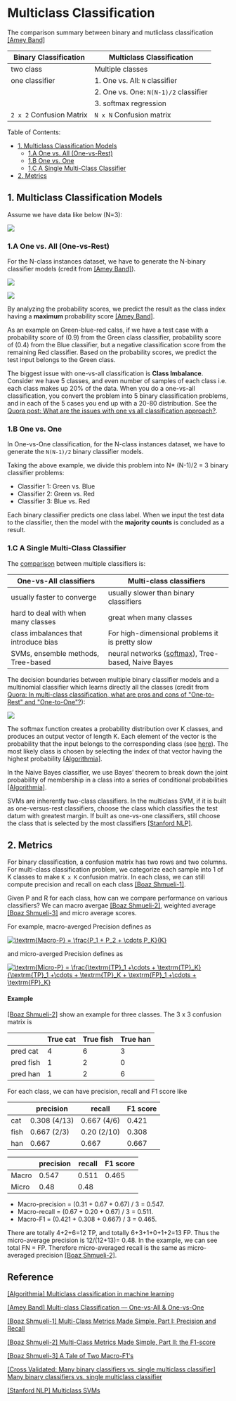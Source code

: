 
# Multiclass Classification 

The comparison summary between binary and mutliclass classification [[Amey Band]][Multi-class Classification — One-vs-All & One-vs-One]

| Binary Classification |  Multiclass Classification |  
| --- | --- | 
| two class | Multiple classes | 
| one classifier | 1. One vs. All: `N` classifier |
|    | 2. One vs. One: `N(N-1)/2` classifier | 
|    | 3. softmax regression | 
| `2 x 2` Confusion Matrix | `N x N` Confusion matrix  | 


Table of Contents:


* [1. Multiclass Classification Models](https://github.com/HsiangHung/Machine_Learning_Note/tree/master/Classification/Multiclass%20Classification#1-multiclass-classification-models)
     * [1.A One vs. All (One-vs-Rest)](https://github.com/HsiangHung/Machine_Learning_Note/tree/master/Classification/Multiclass%20Classification#1a-one-vs-all-one-vs-rest)
     * [1.B One vs. One](https://github.com/HsiangHung/Machine_Learning_Note/tree/master/Classification/Multiclass%20Classification#1b-one-vs-one)
     * [1.C A Single Multi-Class Classifier](https://github.com/HsiangHung/Machine_Learning_Note/tree/master/Classification/Multiclass%20Classification#1c-a-single-multi-class-classifier)
* [2. Metrics](https://github.com/HsiangHung/Machine_Learning_Note/tree/master/Classification/Multiclass%20Classification#2-metrics)




## 1. Multiclass Classification Models

Assume we have data like below (N=3):

![](images/data-example.png)




### 1.A One vs. All (One-vs-Rest)

For the N-class instances dataset, we have to generate the N-binary classifier models (credit from [[Amey Band]][Multi-class Classification — One-vs-All & One-vs-One]).

![](images/one-vs-all.png)


![](images/one-vs-all-pipeline.png)

By analyzing the probability scores, we predict the result as the class index having a **maximum** probability score [[Amey Band]][Multi-class Classification — One-vs-All & One-vs-One]. 

As an example on Green-blue-red calss, if we have a test case with a probability score of (0.9) from the Green class classifier, probability score of (0.4) from the Blue classifier, but a negative classification score from the remaining Red classifier. Based on the probability scores, we predict the test input belongs to the Green class.

The biggest issue with one-vs-all classification is **Class Imbalance**. Consider we have 5 classes, and even number of samples of each class i.e. each class makes up 20% of the data. When you do a one-vs-all classification, you convert the problem into 5 binary classification problems, and in each of the 5 cases you end up with a 20-80 distribution. See the [Quora post: What are the issues with one vs all classification approach?](https://www.quora.com/What-are-the-issues-with-one-vs-all-classification-approach).

### 1.B One vs. One

In One-vs-One classification, for the N-class instances dataset, we have to generate the `N(N-1)/2` binary classifier models. 

Taking the above example, we divide this problem into N* (N-1)/2 = 3 binary classifier problems:
* Classifier 1: Green vs. Blue
* Classifier 2: Green vs. Red
* Classifier 3: Blue vs. Red

Each binary classifier predicts one class label. When we input the test data to the classifier, then the model with the **majority counts** is concluded as a result.


### 1.C A Single Multi-Class Classifier 

The [comparison](https://stats.stackexchange.com/questions/318520/many-binary-classifiers-vs-single-multiclass-classifier) between multiple classifiers is:

| One-vs-All classifiers |  Multi-class classifiers |  
| --- | --- | 
| usually faster to converge | usually slower than binary classifiers | 
| hard to deal with when many classes | great when many classes | 
| class imbalances that introduce bias |  For high-dimensional problems it is pretty slow | 
| SVMs, ensemble methods, Tree-based | neural networks ([softmax](https://github.com/HsiangHung/Machine_Learning_Note/tree/master/Classification/Multiclass%20Classification/Softmax%20Regression)), Tree-based, Naive Bayes|

The decision boundaries between multiple binary classifier models and a multinomial classifier which learns directly all the classes (credit from [Quora: In multi-class classification, what are pros and cons of "One-to-Rest" and "One-to-One"?](https://www.quora.com/In-multi-class-classification-what-are-pros-and-cons-of-One-to-Rest-and-One-to-One)): 

![](images/multiclass-classifier.png)


The softmax function creates a probability distribution over K classes, and produces an output vector of length K. Each element of the vector is the probability that the input belongs to the corresponding class (see [here](https://stats.stackexchange.com/questions/108236/softmax-regression-or-k-binary-logistic-regression)). The most likely class is chosen by selecting the index of that vector having the highest probability [[Algorithmia]][Multiclass classification in machine learning].


In the Naive Bayes classifier, we use Bayes’ theorem to break down the joint probability of membership in a class into a series of conditional probabilities [[Algorithmia]][Multiclass classification in machine learning]. 


SVMs are inherently two-class classifiers. In the multiclass SVM, if it is built as one-versus-rest classifiers, choose the class which classifies the test datum with greatest margin. If built as one-vs-one classifiers, still choose the class that is selected by the most classifiers [[Stanford NLP]][Multiclass SVMs].


## 2. Metrics


For binary classification, a confusion matrix has two rows and two columns. For multi-class classification problem, we categorize each sample into 1 of K classes to make `K x K` confusion matrix. In each class, we can still compute precision and recall on each class [[Boaz Shmueli-1]][Multi-Class Metrics Made Simple, Part I: Precision and Recall].

Given P and R for each class, how can we compare performance on various classifiers? We can macro avergae [[Boaz Shmueli-2]][Multi-Class Metrics Made Simple, Part II: the F1-score], weighted average [[Boaz Shmueli-3]][A Tale of Two Macro-F1's] and micro average scores.

For example, macro-averged Precision defines as

<a href="https://www.codecogs.com/eqnedit.php?latex=\textrm{Macro-P}&space;=&space;\frac{P_1&space;&plus;&space;P_2&space;&plus;&space;\cdots&space;P_K}{K}" target="_blank"><img src="https://latex.codecogs.com/gif.latex?\textrm{Macro-P}&space;=&space;\frac{P_1&space;&plus;&space;P_2&space;&plus;&space;\cdots&space;P_K}{K}" title="\textrm{Macro-P} = \frac{P_1 + P_2 + \cdots P_K}{K}" /></a>

and micro-averged Precision defines as

<a href="https://www.codecogs.com/eqnedit.php?latex=\textrm{Micro-P}&space;=&space;\frac{\textrm{TP}_1&space;&plus;\cdots&space;&plus;&space;\textrm{TP}_K}{\textrm{TP}_1&space;&plus;\cdots&space;&plus;&space;\textrm{TP}_K&space;&plus;&space;\textrm{FP}_1&space;&plus;\cdots&space;&plus;&space;\textrm{FP}_K}" target="_blank"><img src="https://latex.codecogs.com/gif.latex?\textrm{Micro-P}&space;=&space;\frac{\textrm{TP}_1&space;&plus;\cdots&space;&plus;&space;\textrm{TP}_K}{\textrm{TP}_1&space;&plus;\cdots&space;&plus;&space;\textrm{TP}_K&space;&plus;&space;\textrm{FP}_1&space;&plus;\cdots&space;&plus;&space;\textrm{FP}_K}" title="\textrm{Micro-P} = \frac{\textrm{TP}_1 +\cdots + \textrm{TP}_K}{\textrm{TP}_1 +\cdots + \textrm{TP}_K + \textrm{FP}_1 +\cdots + \textrm{FP}_K}" /></a>

#### Example

[[Boaz Shmueli-2]][Multi-Class Metrics Made Simple, Part II: the F1-score] show an example for three classes. The 3 x 3 confusion matrix is 

|  |  True cat |  True fish | True han |
| --- | --- | --- | --- |
| pred cat | 4 | 6 | 3 | 
| pred fish | 1 | 2 | 0 | 
| pred han | 1 | 2 | 6 | 


For each class, we can have precision, recall and F1 score like

|  |  precision |  recall | F1 score |
| --- | --- | --- | --- |
| cat | 0.308 (4/13) | 0.667 (4/6) | 0.421 | 
| fish | 0.667 (2/3)| 0.20 (2/10) | 0.308 | 
| han | 0.667 | 0.667 | 0.667 | 


|  |  precision |  recall | F1 score |
| --- | --- | --- | --- |
| Macro | 0.547 | 0.511 | 0.465 | 
| Micro | 0.48 | 0.48 |  | 


* Macro-precision = (0.31 + 0.67 + 0.67) / 3 = 0.547.
* Macro-recall = (0.67 + 0.20 + 0.67) / 3 = 0.511.
* Macro-F1 = (0.421 + 0.308 + 0.667) / 3 = 0.465.


There are totally 4+2+6=12 TP, and totally 6+3+1+0+1+2=13 FP. Thus the micro-average precision is 12/(12+13)= 0.48. In the example, we can see total FN = FP. Therefore micro-averaged recall is the same as micro-averaged precision [[Boaz Shmueli-2]][Multi-Class Metrics Made Simple, Part II: the F1-score]. 










## Reference


[Multiclass classification in machine learning]: https://algorithmia.com/blog/multiclass-classification-in-machine-learning
[[Algorithmia] Multiclass classification in machine learning](https://algorithmia.com/blog/multiclass-classification-in-machine-learning)


[Multi-class Classification — One-vs-All & One-vs-One]: https://towardsdatascience.com/multi-class-classification-one-vs-all-one-vs-one-94daed32a87b
[[Amey Band] Multi-class Classification — One-vs-All & One-vs-One](https://towardsdatascience.com/multi-class-classification-one-vs-all-one-vs-one-94daed32a87b)

[Multi-Class Metrics Made Simple, Part I: Precision and Recall]: https://towardsdatascience.com/multi-class-metrics-made-simple-part-i-precision-and-recall-9250280bddc2
[[Boaz Shmueli-1] Multi-Class Metrics Made Simple, Part I: Precision and Recall](https://towardsdatascience.com/multi-class-metrics-made-simple-part-i-precision-and-recall-9250280bddc2)


[Multi-Class Metrics Made Simple, Part II: the F1-score]: https://towardsdatascience.com/multi-class-metrics-made-simple-part-ii-the-f1-score-ebe8b2c2ca1
[[Boaz Shmueli-2] Multi-Class Metrics Made Simple, Part II: the F1-score](https://towardsdatascience.com/multi-class-metrics-made-simple-part-ii-the-f1-score-ebe8b2c2ca1)


[A Tale of Two Macro-F1's]: https://towardsdatascience.com/a-tale-of-two-macro-f1s-8811ddcf8f04
[[Boaz Shmueli-3] A Tale of Two Macro-F1's](https://towardsdatascience.com/a-tale-of-two-macro-f1s-8811ddcf8f04)


[Many binary classifiers vs. single multiclass classifier]: https://stats.stackexchange.com/questions/318520/many-binary-classifiers-vs-single-multiclass-classifier
[[Cross Validated: Many binary classifiers vs. single multiclass classifier] Many binary classifiers vs. single multiclass classifier](https://stats.stackexchange.com/questions/318520/many-binary-classifiers-vs-single-multiclass-classifier)


[Multiclass SVMs]: https://nlp.stanford.edu/IR-book/html/htmledition/multiclass-svms-1.html
[[Stanford NLP] Multiclass SVMs](https://nlp.stanford.edu/IR-book/html/htmledition/multiclass-svms-1.htmlr)

